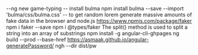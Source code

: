 --ng new game-typing
-- install bulma 
npm install bulma --save
--import 'bulma/css/bulma.css'
-- to get random lorem 
generate massive amounts of fake data in the browser and node.js
https://www.npmjs.com/package/faker
npm i faker --save
npm i @types/faker
The split() method is used to split a string into an array of substrings
npm install -g angular-cli-ghpages 
 ng build --prod --base-href https://asmaak.github.io/angular-generatePassword/ 
 ngh --dir dist/pw
